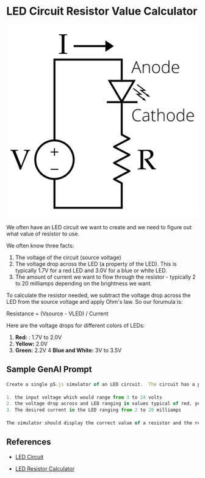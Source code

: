 # LED Circuit Resistor Value Calculator

![](../img/LED-circuit-v2.png)

We often have an LED circuit we want to create and
we need to figure out what value of resistor to use.

We often know three facts:

1. The voltage of the circuit (source voltage)
2. The voltage drop across the LED (a property of the LED).  This is typically 1.7V for a red LED and 3.0V for a blue or white LED.
3. The amount of current we want to flow through the resistor - typically 2 to 20 milliamps depending on the brightness we want.

To calculate the resistor needed,  we subtract
the voltage drop across the LED from the source voltage
and apply Ohm's law.  So our forumula is:

Resistance = (Vsource - VLED) / Current

Here are the voltage drops for different colors of LEDs:

1. **Red:** : 1.7V to 2.0V
2. **Yellow:** 2.0V
3. **Green:** 2.2V
4 **Blue and White:** 3V to 3.5V

## Sample GenAI Prompt

```js
Create a single p5.js simulator of an LED circuit.  The circuit has a power source, an resistor, and an LED in series.  Allow the user to use a sliders to change three items in the circuit.

1. the input voltage which would range from 3 to 24 volts
2. the voltage drop across and LED ranging in values typical of red, yellow, green, blue and white LEDs (1.7V to 3V)
3. The desired current in the LED ranging from 2 to 20 milliamps

The simulator should display the correct value of a resistor and the resistor band colors.
```

## References

* [LED Circuit](https://en.wikipedia.org/wiki/LED_circuit)

* [LED Resistor Calculator](https://ohmslawcalculator.com/led-resistor-calculator)